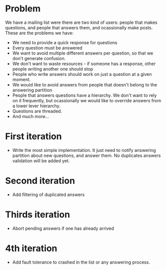 # Problem

We have a mailing list were there are two kind of users: people that makes questions, and people that answers them, and ocassionally make posts. These are the problems we have:
* We need to provide a quick response for questions
* Every question must be answered
* We want to avoid multiple different answers per question, so that we don't generate confusion. 
* We don't want to waste resources - if someone has a response, other people writing another one should stop
* People who write answers should work on just a question at a given moment. 
* We would like to avoid answers from people that doesn't belong to the answering partition
* People that answers questions have a hierarchy. We don't want to rely on it frequently, but ocassionally we would like to override answers from a lower lever hierarchy.
* Questions are threaded.
* And much more...


# First iteration

* Write the most simple implementation. It just need to notify answering partition about new questions, and answer them. No duplicates answers validation will be added yet.

# Second iteration

* Add filtering of duplicated answers

# Thirds iteration

* Abort pending answers if one has already arrived

# 4th iteration

* Add fault tolerance to crashed in the list or any answering process. 


 

